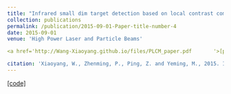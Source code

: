 ```yaml
---
title: "Infrared small dim target detection based on local contrast combined with region saliency (in Chinese)"
collection: publications
permalink: /publication/2015-09-01-Paper-title-number-4
date: 2015-09-01
venue: 'High Power Laser and Particle Beams'

<a href='http://Wang-Xiaoyang.github.io/files/PLCM_paper.pdf       '>[paper]</a>

citation: 'Xiaoyang, W., Zhenming, P., Ping, Z. and Yeming, M., 2015. Infrared small dim target detection based on local contrast combined with region saliency. High Power Laser and Particle Beams, 27(9), p.091005.'
---
```


<a href='http://Wang-Xiaoyang.github.io/files/PLCM_Wang.zip       '>[code]</a>
